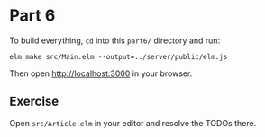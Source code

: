 # Part 6

To build everything, `cd` into this `part6/` directory and run:

```shell
elm make src/Main.elm --output=../server/public/elm.js
```

Then open [http://localhost:3000](http://localhost:3000) in your browser.

## Exercise

Open `src/Article.elm` in your editor and resolve the TODOs there.
